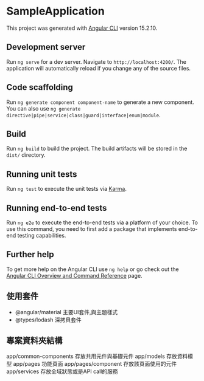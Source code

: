 # SampleApplication

This project was generated with [Angular CLI](https://github.com/angular/angular-cli) version 15.2.10.

## Development server

Run `ng serve` for a dev server. Navigate to `http://localhost:4200/`. The application will automatically reload if you change any of the source files.

## Code scaffolding

Run `ng generate component component-name` to generate a new component. You can also use `ng generate directive|pipe|service|class|guard|interface|enum|module`.

## Build

Run `ng build` to build the project. The build artifacts will be stored in the `dist/` directory.

## Running unit tests

Run `ng test` to execute the unit tests via [Karma](https://karma-runner.github.io).

## Running end-to-end tests

Run `ng e2e` to execute the end-to-end tests via a platform of your choice. To use this command, you need to first add a package that implements end-to-end testing capabilities.

## Further help

To get more help on the Angular CLI use `ng help` or go check out the [Angular CLI Overview and Command Reference](https://angular.io/cli) page.

## 使用套件
- @angular/material 主要UI套件,與主題樣式
- @types/lodash 深拷貝套件

## 專案資料夾結構
app/common-components 存放共用元件與基礎元件
app/models 存放資料模型
app/pages 功能頁面
app/pages/component 存放該頁面使用的元件
app/services 存放全域狀態或是API call的服務
